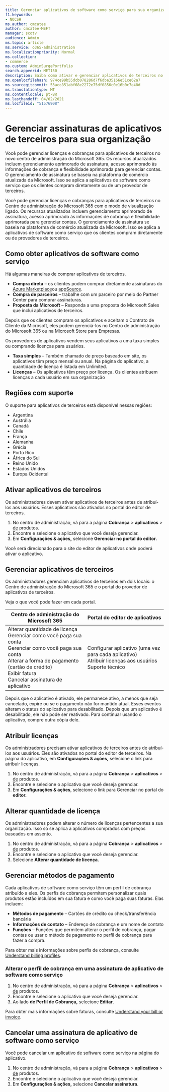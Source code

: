 ```yaml
---
title: Gerenciar aplicativos de software como serviço para sua organização
f1.keywords:
- NOCSH
ms.author: cmcatee
author: cmcatee-MSFT
manager: scotv
audience: Admin
ms.topic: article
ms.service: o365-administration
ms.localizationpriority: Normal
ms.collection:
- commerce
ms.custom: AdminSurgePortfolio
search.appverid: MET150
description: Saiba como ativar e gerenciar aplicativos de terceiros no Centro de administração do Microsoft 365.
ms.openlocfilehash: 974ce99b55dcb078286d7f6dba35166e51ce62a7
ms.sourcegitcommit: 53acc851abf68e2272e75df0856c0e16b0c7e48d
ms.translationtype: MT
ms.contentlocale: pt-BR
ms.lasthandoff: 04/02/2021
ms.locfileid: "51576908"
---
```

# <a name="manage-third-party-app-subscriptions-for-your-organization"></a>Gerenciar assinaturas de aplicativos de terceiros para sua organização

Você pode gerenciar licenças e cobranças para aplicativos de terceiros no novo centro de administração do Microsoft 365. Os recursos atualizados incluem gerenciamento aprimorado de assinatura, acesso aprimorado às informações de cobrança e flexibilidade aprimorada para gerenciar contas. O gerenciamento de assinatura se baseia na plataforma de comércio atualizada da Microsoft. Isso se aplica a aplicativos de software como serviço que os clientes compram diretamente ou de um provedor de terceiros.

Você pode gerenciar licenças e cobranças para aplicativos de terceiros no Centro de administração do Microsoft 365 com o modo de visualização ligado. Os recursos atualizados incluem gerenciamento aprimorado de assinatura, acesso aprimorado às informações de cobrança e flexibilidade aprimorada para gerenciar contas. O gerenciamento de assinatura se baseia na plataforma de comércio atualizada da Microsoft. Isso se aplica a aplicativos de software como serviço que os clientes compram diretamente ou de provedores de terceiros.

## <a name="how-to-get-software-as-a-service-apps"></a>Como obter aplicativos de software como serviço

Há algumas maneiras de comprar aplicativos de terceiros.

- **Compra direta** – os clientes podem comprar diretamente assinaturas do [Azure Marketplace](https://azuremarketplace.microsoft.com/marketplace/)ou [appSource](https://www.appsource.com/).
- **Compra de parceiros** – trabalhe com um parceiro por meio do Partner Center para comprar assinaturas.
- **Proposta da Microsoft** – Responda a uma proposta do Microsoft Sales que inclui aplicativos de terceiros.

Depois que os clientes compram os aplicativos e aceitam o Contrato de Cliente da Microsoft, eles podem gerenciá-los no Centro de administração do Microsoft 365 ou na Microsoft Store para Empresas.

Os provedores de aplicativos vendem seus aplicativos a uma taxa simples ou comprando licenças para usuários.

- **Taxa simples** – Também chamado de preço baseado em site, os aplicativos têm preço mensal ou anual. Na página do aplicativo, a quantidade de licença é listada em Unlimited.
- **Licenças** – Os aplicativos têm preço por licença. Os clientes atribuem licenças a cada usuário em sua organização

## <a name="supported-regions"></a>Regiões com suporte

O suporte para aplicativos de terceiros está disponível nessas regiões:

- Argentina
- Austrália
- Canadá
- Chile 
- França
- Alemanha
- Grécia
- Porto Rico
- África do Sul
- Reino Unido
- Estados Unidos
- Europa Ocidental

## <a name="activate-third-party-apps"></a>Ativar aplicativos de terceiros

Os administradores devem ativar aplicativos de terceiros antes de atribuí-los aos usuários. Esses aplicativos são ativados no portal do editor de terceiros.

1. No centro de administração, vá para a página **Cobrança**  >  **aplicativos**  >  <a href="https://go.microsoft.com/fwlink/p/?linkid=2125823" target="_blank">de</a> produtos.
2. Encontre e selecione o aplicativo que você deseja gerenciar.
3. Em **Configurações & ações,** selecione **Gerenciar no portal do editor.**

Você será direcionado para o site do editor de aplicativos onde poderá ativar o aplicativo.

## <a name="manage-third-party-apps"></a>Gerenciar aplicativos de terceiros

Os administradores gerenciam aplicativos de terceiros em dois locais: o Centro de administração do Microsoft 365 e o portal do provedor de aplicativos de terceiros.

Veja o que você pode fazer em cada portal.

| Centro de administração do Microsoft 365 | Portal do editor de aplicativos |
| --- | --- |
| Alterar quantidade de licença <br> Gerenciar como você paga sua conta <br> Gerenciar como você paga sua conta <br> Alterar a forma de pagamento (cartão de crédito) <br> Exibir fatura <br> Cancelar assinatura de aplicativo | Configurar aplicativo (uma vez para cada aplicativo) <br> Atribuir licenças aos usuários <br> Suporte técnico |

Depois que o aplicativo é ativado, ele permanece ativo, a menos que seja cancelado, expire ou se o pagamento não for mantido atual. Esses eventos alteram o status do aplicativo para desabilitado. Depois que um aplicativo é desabilitado, ele não pode ser reativado. Para continuar usando o aplicativo, compre outra cópia dele.

## <a name="assign-licenses"></a>Atribuir licenças

Os administradores precisam ativar aplicativos de terceiros antes de atribuí-los aos usuários. Eles são ativados no portal do editor de terceiros. Na página do aplicativo, em **Configurações & ações,** selecione o link para atribuir licenças.

1. No centro de administração, vá para a página **Cobrança**  >  **aplicativos**  >  <a href="https://go.microsoft.com/fwlink/p/?linkid=2125823" target="_blank">de</a> produtos.
2. Encontre e selecione o aplicativo que você deseja gerenciar.
3. Em **Configurações & ações**, selecione o link para Gerenciar no portal do **editor.**

## <a name="change-license-quantity"></a>Alterar quantidade de licença

Os administradores podem alterar o número de licenças pertencentes a sua organização. Isso só se aplica a aplicativos comprados com preços baseados em assento.

1. No centro de administração, vá para a página **Cobrança**  >  **aplicativos**  >  <a href="https://go.microsoft.com/fwlink/p/?linkid=2125823" target="_blank">de</a> produtos.
2. Encontre e selecione o aplicativo que você deseja gerenciar.
3. Selecione **Alterar quantidade de licença**.

## <a name="manage-payment-methods"></a>Gerenciar métodos de pagamento

Cada aplicativos de software como serviço têm um perfil de cobrança atribuído a eles. Os perfis de cobrança permitem personalizar quais produtos estão incluídos em sua fatura e como você paga suas faturas. Elas incluem:

- **Métodos de pagamento** – Cartões de crédito ou check/transferência bancária
- **Informações de contato** – Endereço de cobrança e um nome de contato
- **Funções** – Funções que permitem alterar o perfil de cobrança, pagar contas ou usar o método de pagamento no perfil de cobrança para fazer a compra.

Para obter mais informações sobre perfis de cobrança, consulte [Understand billing profiles](/microsoft-store/billing-profile).

### <a name="change-the-billing-profile-on-a-software-as-a-service-app-subscription"></a>Alterar o perfil de cobrança em uma assinatura de aplicativo de software como serviço

1. No centro de administração, vá para a página **Cobrança**  >  **aplicativos**  >  <a href="https://go.microsoft.com/fwlink/p/?linkid=2125823" target="_blank">de</a> produtos.
2. Encontre e selecione o aplicativo que você deseja gerenciar.
3. Ao lado **de Perfil de Cobrança,** selecione **Editar**.

Para obter mais informações sobre faturas, consulte [Understand your bill or invoice](billing-and-payments/understand-your-invoice.md).

## <a name="cancel-a-software-as-a-service-app-subscription"></a>Cancelar uma assinatura de aplicativo de software como serviço

Você pode cancelar um aplicativo de software como serviço na página do aplicativo.

1. No centro de administração, vá para a página **Cobrança**  >  **aplicativos**  >  <a href="https://go.microsoft.com/fwlink/p/?linkid=2125823" target="_blank">de</a> produtos.
2. Encontre e selecione o aplicativo que você deseja gerenciar.
3. Em **Configurações & ações,** selecione **Cancelar assinatura**.